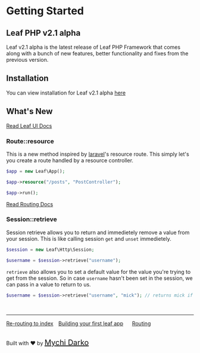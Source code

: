 # Getting Started

## Leaf PHP v2.1 alpha

Leaf v2.1 alpha is the latest release of Leaf PHP Framework that comes along with a bunch of new features, better functionality and fixes from the previous version.

## Installation

You can view installation for Leaf v2.1 alpha [here](2.1-alpha/intro/)

## What's New

<!-- ### Leaf UI [BETA]

Leaf UI is a simple UI Framework for PHP. Okay, that sounds weird😂. Leaf UI simply lets you create user interfaces without leaving the comfort of PHP. With a [flutter](https://flutter.dev)-like structure, Leaf UI is really easy to pick up and use, even when compared with HTML.

```php
// Leaf UI Package (Not necessary to initialise)
$ui = new Leaf\UI;

// Create your Leaf UI
$html = $ui::html([
	$ui::head([
		$ui::title("Home"),
		$ui::meta("viewport", "width=device-width;initial-scale=1"),
		$ui::_style("./style.css"),
		$ui::_style([
			"@media only screen and (max-width: 600px)" => [
				".ui:row" => "flex-direction: column;"
			]
		])
	]),
	$ui::body(["style" => "background: #cecece;"], [
		$ui::_row([], [
			$ui::_column(["style" => "width: 50%"], [
				// Information Here
			]),
			$ui::_column(["style" => "width: 50%"], [
				$ui::form("method", "action", [
					$ui::input("text", "username", [
						"placeholder" => "mychi.darko",
						"label" => "Enter Your Username"
					]),
					$ui::input("password", "password", [
						"placeholder" => "********",
						"label" => "Enter Your Password"
					]),
					$ui::button("LOGIN NOW", ["type" => "submit"])
				])
			])
		])
	])
]);

// render your Leaf UI
$ui::render($html);
``` -->

[Read Leaf UI Docs](ui/)

### Route::resource

This is a new method inspired by [laravel](http://laravel.com/)'s resource route. This simply let's you create a route handled by a resource controller.

```php
$app = new Leaf\App();

$app->resource("/posts", "PostController");

$app->run();
```

[Read Routing Docs](2.1-alpha/routing/controller)

### Session::retrieve

Session retrieve allows you to return and immedietely remove a value from your session. This is like calling session `get` and `unset` immedietely.

```php
$session = new Leaf\Http\Session;

$username = $session->retrieve("username");
```

`retrieve` also allows you to set a default value for the value you're trying to get from the session. So in case `username` hasn't been set in the session, we can pass in a value to return to us.

```php
$username = $session->retrieve("username", "mick"); // returns mick if username is not found
```

<br>
<hr>

<a href="#/2.1intro/htaccess" style="margin: 0px;">Re-routing to index</a>
<a href="#/2.1intro/first" style="margin: 0px 10px;">Building your first leaf app</a>
<a href="#/2.1routing/" style="margin: 0px 10px;">Routing</a>

<br>
Built with ❤ by <a href="https://mychi.netlify.com" style="font-size: 20px; color: #111;" target="_blank">Mychi Darko</a>